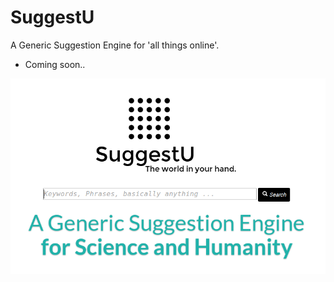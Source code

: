 SuggestU
========

A Generic Suggestion Engine for 'all things online'.

* Coming soon..


![SuggestU](https://raw.githubusercontent.com/HackerEcology/SuggestU/master/docs/suggestu.png)